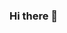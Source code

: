 ### Hi there 👋

<!--
**cashGO2/cashGO2** is a ✨ _special_ ✨ repository because its `README.md` (this file) appears on your GitHub profile.

[!img-1] (res/20240216_134345_0000.png)
Here are some ideas to get you started:

- 🔭 I’m currently working on ...
- 🌱 I’m currently learning ...
- 👯 I’m looking to collaborate on ...
- 🤔 I’m looking for help with ...
- 💬 Ask me about ...
- 📫 How to reach me: ...
- 😄 Pronouns: ...
- ⚡ Fun fact: ...
-->
